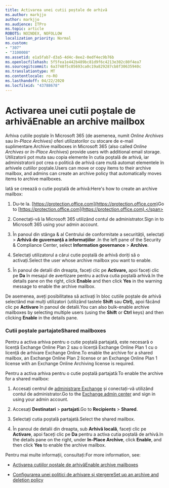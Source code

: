```yaml
---
title: Activarea unei cutii poștale de arhivă
ms.author: markjjo
author: markjjo
ms.audience: ITPro
ms.topic: article
ROBOTS: NOINDEX, NOFOLLOW
localization_priority: Normal
ms.custom:
- "307"
- "3100008"
ms.assetid: e1a5fab7-d3a5-4d4c-8ee2-0edf4ec9b76b
ms.openlocfilehash: 5f5fea1e442b489bc81d9f6c4213e302c80f4ea7
ms.sourcegitcommit: 6a3748f5c05693ca0c19a829287cb8f30635940c
ms.translationtype: MT
ms.contentlocale: ro-RO
ms.lasthandoff: 04/22/2020
ms.locfileid: "43788678"
---
```

# <a name="enable-an-archive-mailbox"></a><span data-ttu-id="a6460-102">Activarea unei cutii poștale de arhivă</span><span class="sxs-lookup"><span data-stu-id="a6460-102">Enable an archive mailbox</span></span>

<span data-ttu-id="a6460-103">Arhiva cutiile poștale în Microsoft 365 (de asemenea, numit *Online Archives* sau *In-Place Archives)* oferi utilizatorilor cu stocare de e-mail suplimentare.</span><span class="sxs-lookup"><span data-stu-id="a6460-103">Archive mailboxes in Microsoft 365 (also called *Online Archives* or *In-Place Archives*) provide users with additional email storage.</span></span> <span data-ttu-id="a6460-104">Utilizatorii pot muta sau copia elemente în cutia poștală de arhivă, iar administratorii pot crea o politică de arhivă care mută automat elementele în arhivele cutiilor poștale.</span><span class="sxs-lookup"><span data-stu-id="a6460-104">Users can move or copy items to their archive mailbox, and admins can create an archive policy that automatically moves items to archive mailboxes.</span></span>
  
<span data-ttu-id="a6460-105">Iată se creează o cutie poștală de arhivă:</span><span class="sxs-lookup"><span data-stu-id="a6460-105">Here's how to create an archive mailbox:</span></span>
  
1. <span data-ttu-id="a6460-106">Du-te la. [https://protection.office.com](https://protection.office.com)</span><span class="sxs-lookup"><span data-stu-id="a6460-106">Go to [https://protection.office.com](https://protection.office.com).</span></span>

2. <span data-ttu-id="a6460-107">Conectați-vă la Microsoft 365 utilizând contul de administrator.</span><span class="sxs-lookup"><span data-stu-id="a6460-107">Sign in to Microsoft 365 using your admin account.</span></span>

3. <span data-ttu-id="a6460-108">În panoul din stânga &amp; al Centrului de conformitate a securității, selectați \> **Arhivă** **de guvernanță a informațiilor** .</span><span class="sxs-lookup"><span data-stu-id="a6460-108">In the left pane of the Security &amp; Compliance Center, select **Information governance** \> **Archive**.</span></span>

4. <span data-ttu-id="a6460-109">Selectați utilizatorul a cărui cutie poștală de arhivă doriți să o activați.</span><span class="sxs-lookup"><span data-stu-id="a6460-109">Select the user whose archive mailbox you want to enable.</span></span>

5. <span data-ttu-id="a6460-110">În panoul de detalii din dreapta, faceți clic pe **Activare,** apoi faceți clic pe **Da** în mesajul de avertizare pentru a activa cutia poștală arhivă.</span><span class="sxs-lookup"><span data-stu-id="a6460-110">In the details pane on the right, click **Enable** and then click **Yes** in the warning message to enable the archive mailbox.</span></span>

<span data-ttu-id="a6460-111">De asemenea, aveți posibilitatea să activați în bloc cutiile poștale de arhivă selectând mai mulți utilizatori (utilizând tastele **Shift** sau **Ctrl),** apoi făcând clic pe **Activare** în panoul de detalii.</span><span class="sxs-lookup"><span data-stu-id="a6460-111">You can also bulk-enable archive mailboxes by selecting multiple users (using the **Shift** or **Ctrl** keys) and then clicking **Enable** in the details pane.</span></span>
  
### <a name="shared-mailboxes"></a><span data-ttu-id="a6460-112">Cutii poștale partajate</span><span class="sxs-lookup"><span data-stu-id="a6460-112">Shared mailboxes</span></span>

<span data-ttu-id="a6460-113">Pentru a activa arhiva pentru o cutie poștală partajată, este necesară o licență Exchange Online Plan 2 sau o licență Exchange Online Plan 1 cu o licență de arhivare Exchange Online.</span><span class="sxs-lookup"><span data-stu-id="a6460-113">To enable the archive for a shared mailbox, an Exchange Online Plan 2 license or an Exchange Online Plan 1 license with an Exchange Online Archiving license is required.</span></span>  

<span data-ttu-id="a6460-114">Pentru a activa arhiva pentru o cutie poștală partajată:</span><span class="sxs-lookup"><span data-stu-id="a6460-114">To enable the archive for a shared mailbox:</span></span>

1. <span data-ttu-id="a6460-115">Accesați centrul de [administrare Exchange](https://outlook.office365.com/ecp) și conectați-vă utilizând contul de administrator.</span><span class="sxs-lookup"><span data-stu-id="a6460-115">Go to the [Exchange admin center](https://outlook.office365.com/ecp) and sign in using your admin account.</span></span>

2. <span data-ttu-id="a6460-116">Accesați **Destinatari** > **partajati**.</span><span class="sxs-lookup"><span data-stu-id="a6460-116">Go to **Recipients** > **Shared**.</span></span>

3. <span data-ttu-id="a6460-117">Selectați cutia poștală partajată.</span><span class="sxs-lookup"><span data-stu-id="a6460-117">Select the shared mailbox.</span></span>

4. <span data-ttu-id="a6460-118">În panoul de detalii din dreapta, sub **Arhivă locală**, faceți clic pe **Activare**, apoi faceți clic pe **Da** pentru a activa cutia poștală de arhivă.</span><span class="sxs-lookup"><span data-stu-id="a6460-118">In the details pane on the right, under **In-Place Archive**, click **Enable**, and then click **Yes** to enable the archive mailbox.</span></span>

<span data-ttu-id="a6460-119">Pentru mai multe informații, consultați:</span><span class="sxs-lookup"><span data-stu-id="a6460-119">For more information, see:</span></span>
  
- [<span data-ttu-id="a6460-120">Activarea cutiilor poștale de arhivă</span><span class="sxs-lookup"><span data-stu-id="a6460-120">Enable archive mailboxes</span></span>](https://docs.microsoft.com/office365/securitycompliance/enable-archive-mailboxes)

- [<span data-ttu-id="a6460-121">Configurarea unei politici de arhivare și ștergere</span><span class="sxs-lookup"><span data-stu-id="a6460-121">Set up an archive and deletion policy</span></span>](https://docs.microsoft.com//office365/securitycompliance/set-up-an-archive-and-deletion-policy-for-mailboxes)
